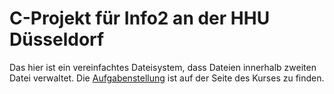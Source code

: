 # C-Projekt für Info2 an der HHU Düsseldorf

Das hier ist ein vereinfachtes Dateisystem, dass Dateien innerhalb zweiten
Datei verwaltet. Die [Aufgabenstellung](http://www.cn.uni-duesseldorf.de/teaching/sose13/info2)
ist auf der Seite des Kurses zu finden.
